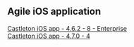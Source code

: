 ## Agile iOS application
[Castleton iOS app - 4.6.2 - 8 - Enterprise](itms-services://?action=download-manifest&url=https://dl.dropboxusercontent.com/s/xnpj0nrqmioq0ss/MRI-Agile-4.6.2-8.plist)  
[Castleton iOS app - 4.7.0 - 4](itms-services://?action=download-manifest&url=https://dl.dropboxusercontent.com/s/6203mhixlriz17z/MRI-Agile-4.7.0-4.plist)  
